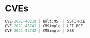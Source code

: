 # CVEs


``` python
CVE-2021-40219 | BoltCMS  | SSTI-RCE
CVE-2021-43741 | CMSimple | LFI-RCE
CVE-2021-43742 | CMSimple | XSS

```
